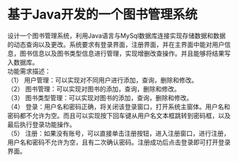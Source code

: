 # 基于Java开发的一个图书管理系统
设计一个图书管理系统，利用Java语言与MySql数据库连接实现存储数据和数据的动态查询以及更改。系统要求有登录界面，注册界面，并在主界面中能对用户信息，图书信息以及图书类型信息进行管理，实现增删改查操作。并且能够将结果写入数据库。<br>
功能需求描述：<br>
（1）	用户管理：可以实现对不同用户进行添加，查询，删除和修改。<br>
（2）	图书管理：可以实现对图书的添加，查询，删除和修改。<br>
（3）	图书类型管理：可以实现对图书的添加，查询，删除和修改。<br>
（4）	登录：用户名和密码正确，将关闭该登录窗口，打开系统主窗体。用户名和密码都不允许为空。而且可以实现按下回车键从用户名文本框跳转到密码框，以及最后执行登录功能操作。<br>
（5）	注册：如果没有账号，可以直接单击注册按钮，进入注册窗口，进行注册，用户名和密码不允许为空，且有二次确认密码。注册成功后点击登录即可打开登录界面。<br>
